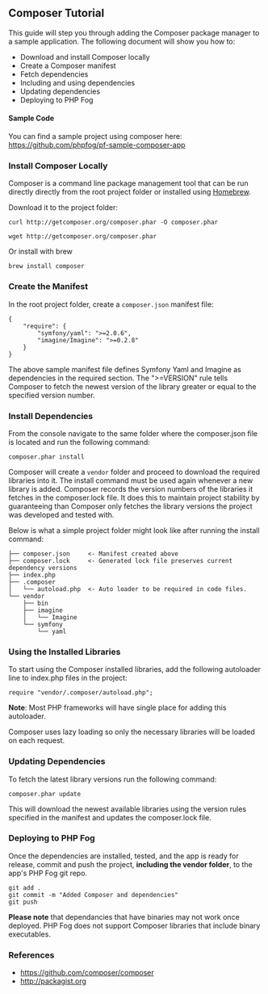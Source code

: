## Composer Tutorial

This guide will step you through adding the Composer package manager to a sample application. The following document will show you how to:

* Download and install Composer locally
* Create a Composer manifest
* Fetch dependencies
* Including and using dependencies
* Updating dependencies
* Deploying to PHP Fog

#### Sample Code

You can find a sample project using composer here: <https://github.com/phpfog/pf-sample-composer-app>

### Install Composer Locally

Composer is a command line package management tool that can be run directly directly from the root project folder or installed using [Homebrew](https://github.com/mxcl/homebrew). 

Download it to the project folder:

`curl http://getcomposer.org/composer.phar -O composer.phar`

`wget http://getcomposer.org/composer.phar`

Or install with brew

`brew install composer`

### Create the Manifest

In the root project folder, create a `composer.json` manifest file:


	{
    	"require": {
        	"symfony/yaml": ">=2.0.6",
        	"imagine/Imagine": ">=0.2.8"
    	}
	}

The above sample manifest file defines Symfony Yaml and Imagine as dependencies in the required section. The ">=VERSION" rule tells Composer to fetch the newest version of the library greater or equal to the specified version number.

### Install Dependencies

From the console navigate to the same folder where the composer.json file is located and run the following command:

	composer.phar install

Composer will create a `vendor` folder and proceed to download the required libraries into it. The install command must be used again whenever a new library is added. Composer records the version numbers of the libraries it fetches in the composer.lock file. It does this to maintain project stability by guaranteeing than Composer only fetches the library versions the project was developed and tested with.

Below is what a simple project folder might look like after running the install command:

	├── composer.json     <- Manifest created above
	├── composer.lock     <- Generated lock file preserves current dependency versions
	├── index.php
    ├── .composer
    │   └── autoload.php  <- Auto loader to be required in code files.
	└── vendor
	    ├── bin
	    ├── imagine
	    │   └── Imagine 
	    └── symfony
	        └── yaml
	          

### Using the Installed Libraries

To start using the Composer installed libraries, add the following autoloader line to index.php files in the project: 

	require "vendor/.composer/autoload.php";

**Note**: Most PHP frameworks will have single place for adding this autoloader.

Composer uses lazy loading so only the necessary libraries will be loaded on each request.  

### Updating Dependencies

To fetch the latest library versions run the following command:

	composer.phar update

This will download the newest available libraries using the version rules specified in the manifest and updates the composer.lock file.


### Deploying to PHP Fog

Once the dependencies are installed, tested, and the app is ready for release, commit and push the project, **including the vendor folder**, to the app's PHP Fog git repo. 

	git add .
    git commit -m "Added Composer and dependencies"
	git push

**Please note** that dependancies that have binaries may not work once deployed. PHP Fog does not support Composer libraries that include binary executables. 


### References

* <https://github.com/composer/composer>
* <http://packagist.org>
